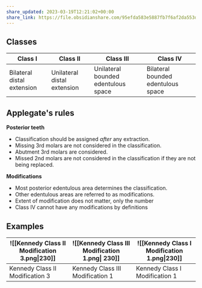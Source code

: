 ```yaml
---
share_updated: 2023-03-19T12:21:02+00:00
share_link: https://file.obsidianshare.com/95efda583e5887fb7f6af2da553d9a57.html
---
```


## Classes
| Class I                    | Class II                    | Class III                           | Class IV                           |
| -------------------------- | --------------------------- | ----------------------------------- | ---------------------------------- |
| Bilateral distal extension | Unilateral distal extension | Unilateral bounded edentulous space | Bilateral bounded edentulous space |

## Applegate's rules

**Posterior teeth**
* Classification should be assigned *after* any extraction.
* Missing 3rd molars are not considered in the classification.
* Abutment 3rd molars are considered.
* Missed 2nd molars are not considered in the classification if they are not being replaced.

**Modifications**
* Most posterior edentulous area determines the classification.
* Other edentulous areas are referred to as modifications.
* Extent of modification does not matter, only the number
* Class IV cannot have any modifications by definitions

## Examples

| ![[Kennedy Class II Modification 3.png\|230]] | ![[Kennedy Class III Modification 1.png\| 230]] | ![[Kennedy Class I Modification 1.png\|230]] |
| ----------------------------------------- | ------------------------------------------ | ----------------------------------------- |
| Kennedy Class II Modification 3           | Kennedy Class III Modification 1           | Kennedy Class I Modification 1            |